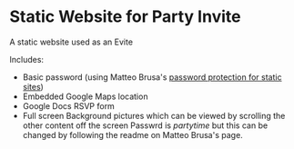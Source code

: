 # Static Website for Party Invite

A static website used as an Evite

Includes:

* Basic password (using Matteo Brusa's [password protection for static sites](https://github.com/matteobrusa/Password-protection-for-static-pages))
* Embedded Google Maps location
* Google Docs RSVP form
* Full screen Background pictures which can be viewed by scrolling the other content off the screen
Passwrd is *partytime* but this can be changed by following the readme on Matteo Brusa's page.

